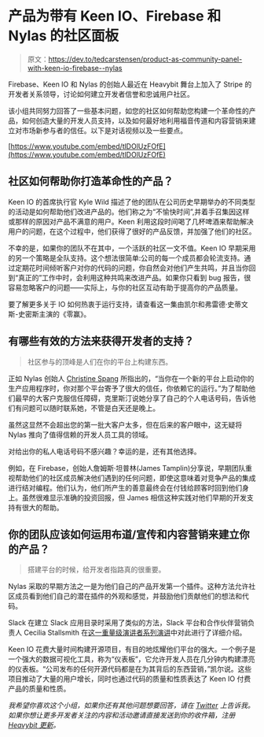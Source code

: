 # 产品为带有 Keen IO、Firebase 和 Nylas 的社区面板

> 原文：<https://dev.to/tedcarstensen/product-as-community-panel-with-keen-io-firebase--nylas>

Firebase、Keen IO 和 Nylas 的创始人最近在 Heavybit 舞台上加入了 Stripe 的开发者关系领导，讨论如何建立开发者信誉和忠诚用户社区。

该小组共同努力回答了一些基本问题，如您的社区如何帮助您构建一个革命性的产品，如何创造大量的开发人员支持，以及如何最好地利用福音传道和内容营销来建立对市场新参与者的信任。以下是对话视频以及一些要点。

[https://www.youtube.com/embed/tlDOlUzFOfE](https://www.youtube.com/embed/tlDOlUzFOfE)

## 社区如何帮助你打造革命性的产品？

Keen IO 的首席执行官 Kyle Wild 描述了他的团队在公司历史早期举办的不同类型的活动是如何帮助他们改进产品的。他们称之为“不愉快时间”,并着手召集因这样或那样的原因对产品不满意的用户。Keen 利用这段时间喝了几杯啤酒来帮助解决用户的问题，在这个过程中，他们获得了很好的产品反馈，并加强了他们的社区。

不幸的是，如果你的团队不在其中，一个活跃的社区一文不值。Keen IO 早期采用的另一个策略是全队支持。这个想法很简单:公司的每一个成员都会轮流支持。通过定期花时间倾听客户对你的代码的问题，你自然会对他们产生共鸣，并且当你回到“真正的”工作中时，会利用这种共鸣来改进产品。如果你只看到 bug 报告，很容易忽略客户的问题——实际上，与你的社区互动有助于提高你的产品质量。

要了解更多关于 IO 如何热衷于运行支持，请查看这一集由凯尔和弗雷德·史蒂文斯-史密斯主演的《零赢》。

## 有哪些有效的方法来获得开发者的支持？

> 社区参与的顶峰是人们在你的平台上构建东西。

正如 Nylas 创始人 [Christine Spang](https://twitter.com/spang) 所指出的，“当你在一个新的平台上启动你的生产应用程序时，你对那个平台寄予了很大的信任，你依赖它的运行。”为了帮助他们最早的大客户克服信任障碍，克里斯汀说她分享了自己的个人电话号码，告诉他们有问题可以随时联系她，不管是白天还是晚上。

虽然这显然不会超出您的第一批大客户太多，但在后来的客户眼中，这无疑将 Nylas 推向了值得信赖的开发人员工具的领域。

对给出你的私人电话号码不感兴趣？幸运的是，还有其他选择。

例如，在 Firebase，创始人詹姆斯·坦普林(James Tamplin)分享说，早期团队重视帮助他们的社区成员解决他们遇到的任何问题，即使这意味着对竞争产品的集成进行结对编程。他们认为，他们所产生的善意最终会在付钱给顾客时回到他们身上。虽然很难显示准确的投资回报，但 James 相信这种实践对他们早期的开发支持有很大的帮助。

## 你的团队应该如何运用布道/宣传和内容营销来建立你的产品？

> 搭建平台的时候，给开发者指路真的很重要。

Nylas 采取的早期方法之一是为他们自己的产品开发第一个插件。这种方法允许社区成员看到他们自己的潜在插件的外观和感觉，并鼓励他们贡献他们的想法和代码。

Slack 在建立 Slack 应用目录时采用了类似的方法，Slack 平台和合作伙伴营销负责人 Cecilia Stallsmith 在[这一重量级演讲者系列演讲](https://www.heavybit.com/library/video/platform-marketing-so-you-want-to-be-an-ecosystem/)中对此进行了详细介绍。

Keen IO 花费大量时间构建开源项目，有目的地炫耀他们平台的强大。一个例子是一个强大的数据可视化工具，称为“仪表板”，它允许开发人员在几分钟内构建漂亮的仪表板。“公司发布的任何开源代码都是在为其背后的东西营销，”凯尔说。这些项目推动了大量的用户增长，同时也通过代码的质量和性质表达了 Keen IO 付费产品的质量和性质。

*我希望你喜欢这个小组，如果你还有其他问题想要回答，请在 [Twitter](https://twitter.com/tedcarstensen) 上告诉我。如果你想让更多开发者关注的内容和活动邀请直接发送到你的收件箱，注册 [Heavybit 更新](https://heavybit.typeform.com/to/o2fjMn)。*